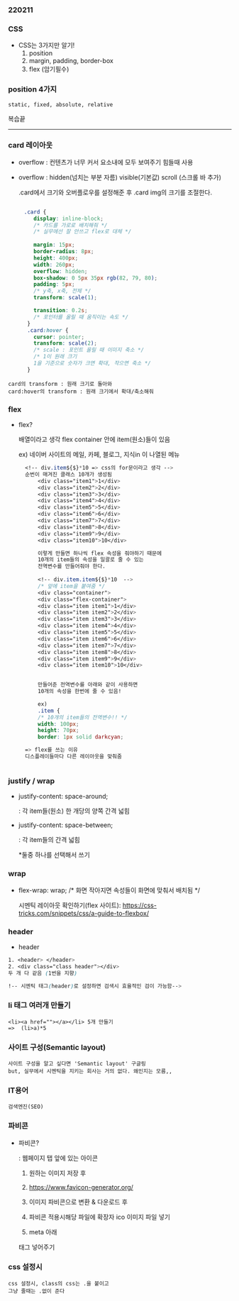  ### 220211

### CSS
 - CSS는 3가지만 알기!
    1. position
    2. margin, padding, border-box
    3. flex (암기필수)

    
### position 4가지 
    static, fixed, absolute, relative

복습끝

---

### card 레이아웃
- overflow : 컨텐츠가 너무 커서 요소내에 모두 보여주기 힘들때 사용

- overflow : hidden(넘치는 부분 자름)
             visible(기본값)
             scroll (스크롤 바 추가)

    .card에서 크기와 오버플로우를 설정해준 후 
    .card img의 크기를 조절한다.

```css

     .card {
        display: inline-block;
        /* 카드를 가로로 배치해줘 */
        /* 실무에선 잘 안쓰고 flex로 대체 */
        
        margin: 15px;
        border-radius: 8px;
        height: 400px;
        width: 260px;
        overflow: hidden;
        box-shadow: 0 5px 35px rgb(82, 79, 80);
        padding: 5px;
        /* y축, x축, 전체 */
        transform: scale(1);

        transition: 0.2s;
        /* 포인터를 올릴 때 움직이는 속도 */
      }
      .card:hover {
        cursor: pointer;
        transform: scale(2);
        /* scale : 포인트 올릴 때 이미지 축소 */
        /* 1이 원래 크기
        1을 기준으로 숫자가 크면 확대, 작으면 축소 */
      }

```   

    card의 transform : 원래 크기로 돌아와
    card:hover의 transform : 원래 크기에서 확대/축소해줘

### flex
- flex?
    
    배열이라고 생각
    flex container 안에 item(원소)들이 있음

    ex) 네이버 사이트의 메일, 카페, 블로그, 지식in 이 나열된 메뉴

  ```css  
    <!-- div.item${$}*10 => css의 for문이라고 생각 -->
    순번이 매겨진 클래스 10개가 생성됨
        <div class="item1">1</div>
        <div class="item2">2</div>
        <div class="item3">3</div>
        <div class="item4">4</div>
        <div class="item5">5</div>
        <div class="item6">6</div>
        <div class="item7">7</div>
        <div class="item8">8</div>
        <div class="item9">9</div>
        <div class="item10">10</div>

        이렇게 만들면 하나씩 flex 속성을 줘야하기 때문에
        10개의 item들의 속성을 일괄로 줄 수 있는
        전역변수를 만들어줘야 한다.
        
        <!-- div.item.item${$}*10  -->
        /* 앞에 item을 붙여줌 */
        <div class="container">
        <div class="flex-container">
        <div class="item item1">1</div>
        <div class="item item2">2</div>
        <div class="item item3">3</div>
        <div class="item item4">4</div>
        <div class="item item5">5</div>
        <div class="item item6">6</div>
        <div class="item item7">7</div>
        <div class="item item8">8</div>
        <div class="item item9">9</div>
        <div class="item item10">10</div>
        

        만들어준 전역변수를 아래와 같이 사용하면
        10개의 속성을 한번에 줄 수 있음!

        ex) 
        .item {
        /* 10개의 item들의 전역변수!! */
        width: 100px;
        height: 70px;
        border: 1px solid darkcyan;
  
    => flex를 쓰는 이유
    디스플레이들마다 다른 레이아웃을 맞춰줌



### justify / wrap
- justify-content: space-around;

     : 각 item들(원소) 한 개당의 양쪽 간격 넓힘
- justify-content: space-between;
    
    : 각 item들의 간격 넓힘

    *둘중 하나를 선택해서 쓰기


### wrap

- flex-wrap: wrap;
        /* 화면 작아지면 속성들이 화면에 맞춰서 배치됨 */

    시멘틱 레이아웃 확인하기(flex 사이트):  https://css-tricks.com/snippets/css/a-guide-to-flexbox/



### header
- header

```css
1. <header> </header>
2. <div class="class header"></div>
두 개 다 같음 (1번을 지향)

!-- 시멘틱 태그(header)로 설정하면 검색시 효율적인 검이 가능함-->
```

### li 태그 여러개 만들기

    <li><a href=""></a></li> 5개 만들기
    =>  (li>a)*5
    


### 사이트 구성(Semantic layout)
    사이트 구성을 알고 싶다면 'Semantic layout' 구글링
    but, 실무에서 시멘틱을 지키는 회사는 거의 없다. 왜인지는 모름,, 


### IT용어
    검색엔진(SEO)


### 파비콘
- 파비콘? 
    
    : 웹페이지 탭 앞에 있는 아이콘

    1) 원하는 이미지 저장 후

    2) https://www.favicon-generator.org/ 
     
    3) 이미지 파비콘으로 변환 & 다운로드 후
    
    4) 파비콘 적용시해당 파일에 확장자 ico 이미지 파일 넣기
    
    5) meta 아래 
    <link rel="shortcut icon" href="이미지파일이름" type="image/x-icon" />
    태그 넣어주기


### css 설정시 
    css 설정시, class의 css는 .을 붙이고 
    그냥 줄때는 .없이 준다

    
